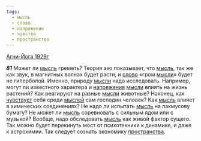 ```yaml
---
tags:
  - мысль
  - слово
  - напряжение
  - чувство
  - пространство
---
```


[Агни-Йога 1929г](https://127.0.0.1:4002/agni/1929)

___81___
Может ли [мысль](../../../tags/#мысль) греметь? Теория эхо показывает, что [мысль](../../../tags/#мысль), так же как звук, в магнитных волнах будет расти, и [слово](../../../tags/#слово) «гром [мысли](../../../tags/#мысль)» будет не гиперболой. Именно, природу [мысли](../../../tags/#мысль) надо исследовать. Например, могут ли известного характера и [напряжения](../../../tags/#напряжение) [мысли](../../../tags/#мысль) влиять на жизнь растений? Как реагируют на разные [мысли](../../../tags/#мысль) животные? Наконец, как [чувствует](../../../tags/#чувство) себя среди [мыслей](../../../tags/#мысль) сам господин человек? Как [мысль](../../../tags/#мысль) влияет в химических соединениях? Не надо ли испытать [мысль](../../../tags/#мысль) на лакмусову бумагу? Не может ли [мысль](../../../tags/#мысль) соревновать с сильным ядом или с музыкой? Вообще, надо обследовать [мысль](../../../tags/#мысль) как живой фактор сущего. Так можно будет перекинуть мост от психотехники к динамике, и даже к астрохимии. Так следует сознать экономику [пространства](../../../tags/#пространство).